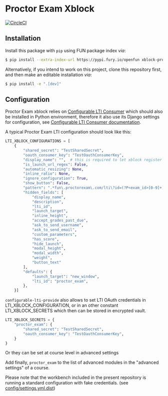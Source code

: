 Proctor Exam Xblock
=========================


[![CircleCI](https://circleci.com/gh/openfun/xblock-proctor-exam/tree/master.svg?style=svg)](https://circleci.com/gh/openfun/xblock-proctor-exam/tree/master)

## Installation

Install this package with `pip` using FUN package index _via_:

```bash
$ pip install --extra-index-url https://pypi.fury.io/openfun xblock-proctor-exam
```

Alternatively, if you intend to work on this project, clone this repository
first, and then make an editable installation _via_:

```bash
$ pip install -e ".[dev]"
```

## Configuration

Proctor Exam xblock relies on [Configurable LTI Consumer](https://github.com/openfun/xblock-configurable-lti-consumer)
which should also be installed in Python environment, therefore it also use its Django settings for configuration,
see [Configurable LTI Consumer documentation](https://github.com/openfun/xblock-configurable-lti-consumer/blob/master/README.md#configuration-examples).

A typical Proctor Exam LTI configuration should look like this:

```python
LTI_XBLOCK_CONFIGURATIONS = [
    {
        "shared_secret": "TestSharedSecret",
        "oauth_consumer_key": "TestOauthConsumerKey",
        "display_name": "",  # this is required to let xblock register itself in studio
        "is_launch_url_regex": False,
        "automatic_resizing": None,
        "inline_ratio": None,
        "ignore_configuration": True,
        "show_button": False,
        "pattern": ".*fun\.proctorexam\.com/lti\?id=(?P<exam_id>[0-9]+)",
        "hidden_fields": [
            "display_name",
            "description",
            "lti_id",
            "launch_target",
            "inline_height",
            "accept_grades_past_due",
            "ask_to_send_username",
            "ask_to_send_email",
            "custom_parameters",
            "has_score",
            "hide_launch",
            "modal_height",
            "modal_width",
            "weight",
            "button_text"
        ],
        "defaults": {
            "launch_target": "new_window",
            "lti_id": "proctor_exam",
        },
    }]
```

`configurable-lti-provide` also allows to set LTI OAuth credentials in LTI_XBLOCK_CONFIGURATION,
or in an other constant LTI_XBLOCK_SECRETS which then can be stored in encrypted vault.

```python
LTI_XBLOCK_SECRETS = {
    "proctor_exam": {
        "shared_secret": "TestSharedSecret",
        "oauth_consumer_key": "TestOauthConsumerKey",
    }
}
```

Or they can be set at course level in advanced settings

Add finally, `proctor_exam` to the list of advanced modules in the
"advanced settings" of a course.


Please note that the workbench included in the present repository is running a standard configuration with fake credentials. (see [config/settings.yml.dist](./config/settings.yml.dist))
